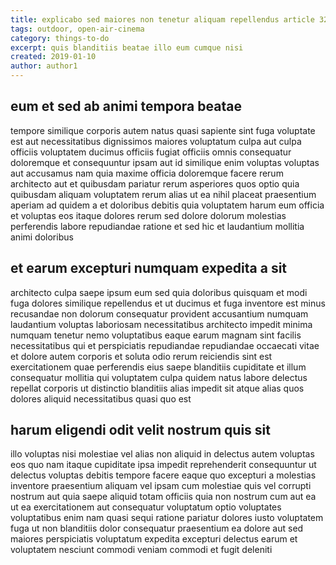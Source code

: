 ```yaml
---
title: explicabo sed maiores non tenetur aliquam repellendus article 3221
tags: outdoor, open-air-cinema
category: things-to-do
excerpt: quis blanditiis beatae illo eum cumque nisi
created: 2019-01-10
author: author1
---
```


## eum et sed ab animi tempora beatae

tempore similique corporis autem natus quasi sapiente sint fuga voluptate est aut necessitatibus dignissimos maiores voluptatum culpa aut culpa officiis voluptatem ducimus officiis fugiat officiis omnis consequatur doloremque et consequuntur ipsam aut id similique enim voluptas voluptas aut accusamus nam quia maxime officia doloremque facere rerum architecto aut et quibusdam pariatur rerum asperiores quos optio quia quibusdam aliquam voluptatem rerum alias ut ea nihil placeat praesentium aperiam ad quidem a et doloribus debitis quia voluptatem harum eum officia et voluptas eos itaque dolores rerum sed dolore dolorum molestias perferendis labore repudiandae ratione et sed hic et laudantium mollitia animi doloribus

## et earum excepturi numquam expedita a sit

architecto culpa saepe ipsum eum sed quia doloribus quisquam et modi fuga dolores similique repellendus et ut ducimus et fuga inventore est minus recusandae non dolorum consequatur provident accusantium numquam laudantium voluptas laboriosam necessitatibus architecto impedit minima numquam tenetur nemo voluptatibus eaque earum magnam sint facilis necessitatibus qui et perspiciatis repudiandae repudiandae occaecati vitae et dolore autem corporis et soluta odio rerum reiciendis sint est exercitationem quae perferendis eius saepe blanditiis cupiditate et illum consequatur mollitia qui voluptatem culpa quidem natus labore delectus repellat corporis ut distinctio blanditiis alias impedit sit atque alias quos dolores aliquid necessitatibus quasi quo est

## harum eligendi odit velit nostrum quis sit

illo voluptas nisi molestiae vel alias non aliquid in delectus autem voluptas eos quo nam itaque cupiditate ipsa impedit reprehenderit consequuntur ut delectus voluptas debitis tempore facere eaque quo excepturi a molestias inventore praesentium aliquam vel ipsam cum molestiae quis vel corrupti nostrum aut quia saepe aliquid totam officiis quia non nostrum cum aut ea ut ea exercitationem aut consequatur voluptatum optio voluptates voluptatibus enim nam quasi sequi ratione pariatur dolores iusto voluptatem fuga ut non blanditiis dolor consequatur praesentium ea dolore aut sed maiores perspiciatis voluptatum expedita excepturi delectus earum et voluptatem nesciunt commodi veniam commodi et fugit deleniti
